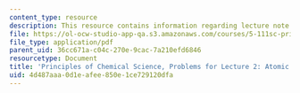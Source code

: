 ```yaml
---
content_type: resource
description: This resource contains information regarding lecture note 2 problems.
file: https://ol-ocw-studio-app-qa.s3.amazonaws.com/courses/5-111sc-principles-of-chemical-science-fall-2014/4d487aaa0d1eafee850e1ce729120dfa_MIT5_111F14_Lec02Prob.pdf
file_type: application/pdf
parent_uid: 36cc671a-c04c-270e-9cac-7a210efd6846
resourcetype: Document
title: 'Principles of Chemical Science, Problems for Lecture 2: Atomic Structure'
uid: 4d487aaa-0d1e-afee-850e-1ce729120dfa
---
```

